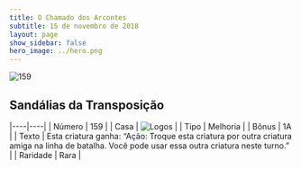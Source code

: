 ```yaml
---
title: O Chamado dos Arcontes
subtitle: 15 de novembro de 2018
layout: page
show_sidebar: false
hero_image: ../hero.png
---
```


![159](https://cdn.keyforgegame.com/media/card_front/pt/341_159_RQ6V4VP7WP2P_pt.png)

## Sandálias da Transposição

|----|----|
| Número | 159 |
| Casa | ![Logos](https://archonarcana.com/images/thumb/c/ce/Logos.png/22px-Logos.png "Logos") |
| Tipo | Melhoria |
| Bônus | 1A |
| Texto | Esta criatura ganha: “Ação: Troque esta criatura por outra criatura amiga na linha de batalha. Você pode usar essa outra criatura neste turno.” |
| Raridade | Rara |
